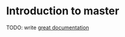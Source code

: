 # Introduction to master

TODO: write [great documentation](http://jacobian.org/writing/what-to-write/)
